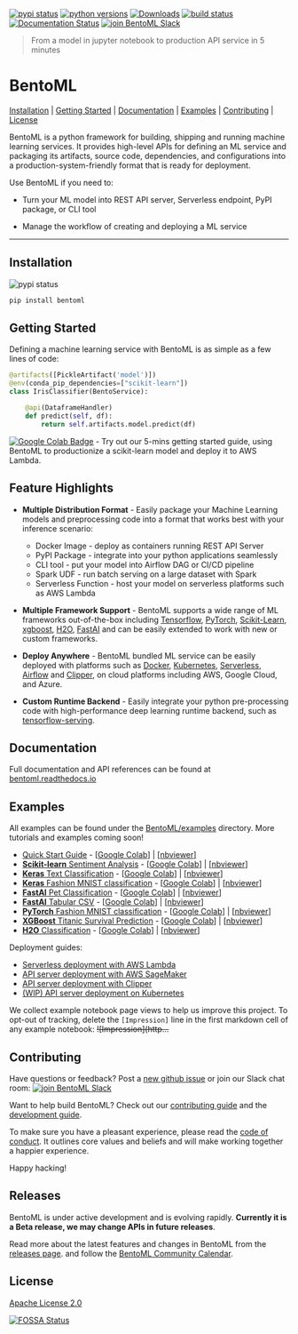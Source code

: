[![pypi status](https://img.shields.io/pypi/v/bentoml.svg)](https://pypi.org/project/BentoML)
[![python versions](https://img.shields.io/pypi/pyversions/bentoml.svg)](https://travis-ci.org/bentoml/BentoML)
[![Downloads](https://pepy.tech/badge/bentoml)](https://pepy.tech/project/bentoml)
[![build status](https://travis-ci.org/bentoml/BentoML.svg?branch=master)](https://travis-ci.org/bentoml/BentoML)
[![Documentation Status](https://readthedocs.org/projects/bentoml/badge/?version=latest)](https://bentoml.readthedocs.io/en/latest/?badge=latest)
[![join BentoML Slack](https://badgen.net/badge/Join/BentoML%20Slack/cyan?icon=slack)](http://bit.ly/2N5IpbB)

> From a model in jupyter notebook to production API service in 5 minutes

# BentoML

[Installation](https://github.com/bentoml/BentoML#installation) | [Getting Started](https://github.com/bentoml/BentoML#getting-started) | [Documentation](http://bentoml.readthedocs.io) | [Examples](https://github.com/bentoml/BentoML#examples) | [Contributing](https://github.com/bentoml/BentoML#contributing) | [License](https://github.com/bentoml/BentoML#license)


BentoML is a python framework for building, shipping and running machine learning
services. It provides high-level APIs for defining an ML service and packaging
its artifacts, source code, dependencies, and configurations into a
production-system-friendly format that is ready for deployment.

Use BentoML if you need to:

* Turn your ML model into REST API server, Serverless endpoint, PyPI package, or CLI tool

* Manage the workflow of creating and deploying a ML service

---


## Installation

![pypi status](https://img.shields.io/pypi/v/bentoml.svg)

```python
pip install bentoml
```


## Getting Started

Defining a machine learning service with BentoML is as simple as a few lines of code:

```python
@artifacts([PickleArtifact('model')])
@env(conda_pip_dependencies=["scikit-learn"])
class IrisClassifier(BentoService):

    @api(DataframeHandler)
    def predict(self, df):
        return self.artifacts.model.predict(df)
```


[![Google Colab Badge](https://colab.research.google.com/assets/colab-badge.svg)](https://colab.research.google.com/github/bentoml/BentoML/blob/master/examples/quick-start/bentoml-quick-start-guide.ipynb) - Try out our 5-mins getting started guide, using BentoML to productionize a scikit-learn model and deploy it to AWS Lambda.


## Feature Highlights

* __Multiple Distribution Format__ - Easily package your Machine Learning models
  and preprocessing code into a format that works best with your inference scenario:
  * Docker Image - deploy as containers running REST API Server
  * PyPI Package - integrate into your python applications seamlessly
  * CLI tool - put your model into Airflow DAG or CI/CD pipeline
  * Spark UDF - run batch serving on a large dataset with Spark
  * Serverless Function - host your model on serverless platforms such as AWS Lambda

* __Multiple Framework Support__ - BentoML supports a wide range of ML frameworks
  out-of-the-box including [Tensorflow](https://github.com/tensorflow/tensorflow/),
  [PyTorch](https://github.com/pytorch/pytorch),
  [Scikit-Learn](https://github.com/scikit-learn/scikit-learn),
  [xgboost](https://github.com/dmlc/xgboost),
  [H2O](https://github.com/h2oai/h2o-3),
  [FastAI](https://github.com/fastai/fastai) and can be easily extended to work
  with new or custom frameworks.

* __Deploy Anywhere__ - BentoML bundled ML service can be easily deployed with
  platforms such as [Docker](https://www.docker.com/),
  [Kubernetes](https://kubernetes.io/),
  [Serverless](https://github.com/serverless/serverless),
  [Airflow](https://airflow.apache.org) and [Clipper](http://clipper.ai),
  on cloud platforms including AWS, Google Cloud, and Azure.

* __Custom Runtime Backend__ - Easily integrate your python pre-processing code with
  high-performance deep learning runtime backend, such as
  [tensorflow-serving](https://github.com/tensorflow/serving).


## Documentation

Full documentation and API references can be found at [bentoml.readthedocs.io](http://bentoml.readthedocs.io)


## Examples

All examples can be found under the
[BentoML/examples](https://github.com/bentoml/BentoML/tree/master/examples)
directory. More tutorials and examples coming soon!

- [Quick Start Guide](https://github.com/bentoml/BentoML/blob/master/examples/quick-start/bentoml-quick-start-guide.ipynb) - [[Google Colab](https://colab.research.google.com/github/bentoml/BentoML/blob/master/examples/quick-start/bentoml-quick-start-guide.ipynb)] | [[nbviewer](https://nbviewer.jupyter.org/github/bentoml/BentoML/blob/master/examples/quick-start/bentoml-quick-start-guide.ipynb)]
- [**Scikit-learn** Sentiment Analysis](https://github.com/bentoml/BentoML/blob/master/examples/sklearn-sentiment-clf/sklearn-sentiment-clf.ipynb) - [[Google Colab](https://colab.research.google.com/github/bentoml/BentoML/blob/master/examples/sklearn-sentiment-clf/sklearn-sentiment-clf.ipynb)] | [[nbviewer](https://nbviewer.jupyter.org/github/bentoml/BentoML/blob/master/examples/sklearn-sentiment-clf/sklearn-sentiment-clf.ipynb)]
- [**Keras** Text Classification](https://github.com/bentoml/BentoML/blob/master/examples/keras-text-classification/keras-text-classification.ipynb) - [[Google Colab](https://colab.research.google.com/github/bentoml/BentoML/blob/master/examples/keras-text-classification/keras-text-classification.ipynb)] | [[nbviewer](https://nbviewer.jupyter.org/github/bentoml/BentoML/blob/master/examples/keras-text-classification/keras-text-classification.ipynb)]
- [**Keras** Fashion MNIST classification](https://github.com/bentoml/BentoML/blob/master/examples/keras-fashion-mnist/keras-fashion-mnist-classification.ipynb) - [[Google Colab](https://colab.research.google.com/github/bentoml/BentoML/blob/master/examples/keras-fashion-mnist/keras-fashion-mnist-classification.ipynb)] | [[nbviewer](https://nbviewer.jupyter.org/github/bentoml/BentoML/blob/master/examples/keras-fashion-mnist/keras-fashion-mnist-classification.ipynb)]
- [**FastAI** Pet Classification](https://github.com/bentoml/gallery/blob/master/fast-ai/pet-classification/notebook.ipynb) - [[Google Colab](https://colab.research.google.com/github/bentoml/gallery/blob/master/fast-ai/pet-classification/notebook.ipynb)] | [[nbviewer](https://nbviewer.jupyter.org/github/bentoml/gallery/blob/master/fast-ai/pet-classification/notebook.ipynb)]
- [**FastAI** Tabular CSV](https://github.com/bentoml/gallery/blob/master/fast-ai/tabular-csv/notebook.ipynb) - [[Google Colab](https://colab.research.google.com/github/bentoml/gallery/blob/master/fast-ai/tabular-csv/notebook.ipynb)] | [[nbviewer](https://nbviewer.jupyter.org/github/bentoml/gallery/blob/master/fast-ai/tabular-csv/notebook.ipynb)]
- [**PyTorch** Fashion MNIST classification](https://github.com/bentoml/BentoML/blob/master/examples/pytorch-fashion-mnist/pytorch-fashion-mnist.ipynb) - [[Google Colab](https://colab.research.google.com/github/bentoml/BentoML/blob/master/examples/pytorch-fashion-mnist/pytorch-fashion-mnist.ipynb)] | [[nbviewer](https://nbviewer.jupyter.org/github/bentoml/BentoML/blob/master/examples/pytorch-fashion-mnist/pytorch-fashion-mnist.ipynb)]
- [**XGBoost** Titanic Survival Prediction](https://github.com/bentoml/BentoML/blob/master/examples/xgboost-predict-titanic-survival/XGBoost-titanic-survival-prediction.ipynb) - [[Google Colab](https://colab.research.google.com/github/bentoml/BentoML/blob/master/examples/xgboost-predict-titanic-survival/XGBoost-titanic-survival-prediction.ipynb)] | [[nbviewer](https://nbviewer.jupyter.org/github/bentoml/BentoML/blob/master/examples/xgboost-predict-titanic-survival/XGBoost-titanic-survival-prediction.ipynb)]
- [**H2O** Classification](https://github.com/bentoml/BentoML/blob/master/examples/h2o-classification/h2o-classification.ipynb) - [[Google Colab](https://colab.research.google.com/github/bentoml/BentoML/blob/master/examples/h2o-classification/h2o-classification.ipynb)] | [[nbviewer](https://nbviewer.jupyter.org/github/bentoml/BentoML/blob/master/examples/h2o-classification/h2o-classification.ipynb)]


Deployment guides:
- [Serverless deployment with AWS Lambda](https://github.com/bentoml/BentoML/blob/master/examples/deploy-with-serverless)
- [API server deployment with AWS SageMaker](https://github.com/bentoml/BentoML/blob/master/examples/deploy-with-sagemaker)
- [API server deployment with Clipper](https://github.com/bentoml/BentoML/blob/master/example/deploy-with-clipper/deploy-iris-classifier-to-clipper.ipynb)
- [(WIP) API server deployment on Kubernetes](https://github.com/bentoml/BentoML/tree/master/examples/deploy-with-kubernetes)


We collect example notebook page views to help us improve this project.
To opt-out of tracking, delete the `[Impression]` line in the first markdown cell of any example notebook: ~~!\[Impression\]\(http...~~


## Contributing

Have questions or feedback? Post a [new github issue](https://github.com/bentoml/BentoML/issues/new/choose)
or join our Slack chat room: [![join BentoML Slack](https://badgen.net/badge/Join/BentoML%20Slack/cyan?icon=slack)](http://bit.ly/2N5IpbB)

Want to help build BentoML? Check out our
[contributing guide](https://github.com/bentoml/BentoML/blob/master/CONTRIBUTING.md) and the
[development guide](https://github.com/bentoml/BentoML/blob/master/DEVELOPMENT.md).

To make sure you have a pleasant experience, please read the [code of conduct](https://github.com/bentoml/BentoML/blob/master/CODE_OF_CONDUCT.md).
It outlines core values and beliefs and will make working together a happier experience.

Happy hacking!

## Releases

BentoML is under active development and is evolving rapidly. **Currently it is a
Beta release, we may change APIs in future releases**.

Read more about the latest features and changes in BentoML from the [releases page](https://github.com/bentoml/BentoML/releases).
and follow the [BentoML Community Calendar](http://bit.ly/2XvUiM2).


## License

[Apache License 2.0](https://github.com/bentoml/BentoML/blob/master/LICENSE)


[![FOSSA Status](https://app.fossa.io/api/projects/git%2Bgithub.com%2Fbentoml%2FBentoML.svg?type=large)](https://app.fossa.io/projects/git%2Bgithub.com%2Fbentoml%2FBentoML?ref=badge_large)
